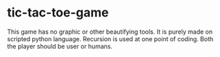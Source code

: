 # tic-tac-toe-game
This game has no graphic or other beautifying tools.
It is purely made on scripted python language.
Recursion is used at one point of coding.
Both the player should be user or humans.
